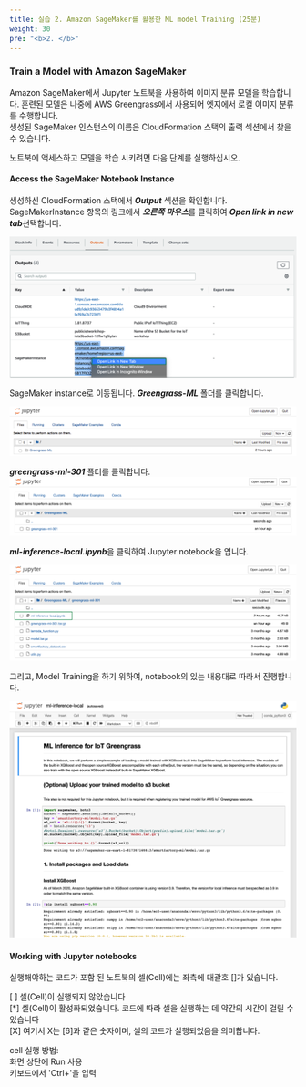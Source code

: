 ```yaml
---
title: 실습 2. Amazon SageMaker를 활용한 ML model Training (25분)
weight: 30
pre: "<b>2. </b>"
---
```


### Train a Model with Amazon SageMaker

Amazon SageMaker에서 Jupyter 노트북을 사용하여 이미지 분류 모델을 학습합니다. 훈련된 모델은 나중에 AWS Greengrass에서 사용되어 엣지에서 로컬 이미지 분류를 수행합니다.\
생성된 SageMaker 인스턴스의 이름은 CloudFormation 스택의 출력 섹션에서 찾을 수 있습니다.

노트북에 액세스하고 모델을 학습 시키려면 다음 단계를 실행하십시오.

#### Access the SageMaker Notebook Instance

생성하신 CloudFormation 스택에서 ***Output*** 섹션을 확인합니다.
SageMakerInstance 항목의 링크에서 ***오른쪽 마우스***를 클릭하여 ***Open link in new tab***선택합니다.

![picture1.png](images/picture1.png)

SageMaker instance로 이동됩니다.
***Greengrass-ML*** 폴더를 클릭합니다.

![lab1_image2.png](images/lab1_image2.png)

***greengrass-ml-301*** 폴더를 클릭합니다.
![picture2.png](images/picture2.png)


***ml-inference-local.ipynb***을 클릭하여 Jupyter notebook을 엽니다.

![picture3.png](images/picture3.png)


그리고, Model Training을 하기 위하여, notebook의 있는 내용대로 따라서 진행합니다.

![picture4.png](images/picture4.png)


#### Working with Jupyter notebooks

실행해야하는 코드가 포함 된 노트북의 셀(Cell)에는 좌측에 대괄호 []가 있습니다.

[ ] 셀(Cell)이 실행되지 않았습니다 \
[*] 셀(Cell)이 활성화되었습니다. 코드에 따라 셀을 실행하는 데 약간의 시간이 걸릴 수 있습니다 \
[X] 여기서 X는 [6]과 같은 숫자이며, 셀의 코드가 실행되었음을 의미합니다.

cell 실행 방법:\
화면 상단에 Run 사용 \
키보드에서 'Ctrl+<Enter>'을 입력
